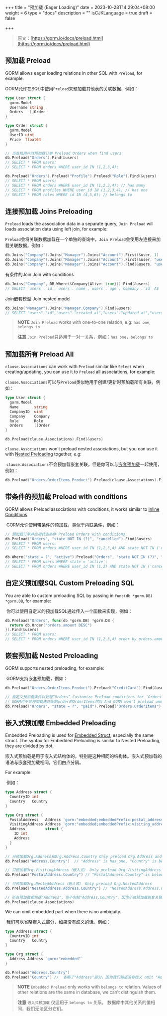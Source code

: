 +++
title = "预加载 (Eager Loading)"
date = 2023-10-28T14:29:04+08:00
weight = 6
type = "docs"
description = ""
isCJKLanguage = true
draft = false

+++

> 原文：[https://gorm.io/docs/preload.html](https://gorm.io/docs/preload.html)

## 预加载 Preload

GORM allows eager loading relations in other SQL with `Preload`, for example:

​	GORM允许在SQL中使用`Preload`来预加载其他表的关联数据，例如：

``` go
type User struct {
  gorm.Model
  Username string
  Orders   []Order
}

type Order struct {
  gorm.Model
  UserID uint
  Price  float64
}

// 当查找用户时预加载订单 Preload Orders when find users
db.Preload("Orders").Find(&users)
// SELECT * FROM users;
// SELECT * FROM orders WHERE user_id IN (1,2,3,4);

db.Preload("Orders").Preload("Profile").Preload("Role").Find(&users)
// SELECT * FROM users;
// SELECT * FROM orders WHERE user_id IN (1,2,3,4); // has many
// SELECT * FROM profiles WHERE user_id IN (1,2,3,4); // has one
// SELECT * FROM roles WHERE id IN (4,5,6); // belongs to
```

## 连接预加载 Joins Preloading

`Preload` loads the association data in a separate query, `Join Preload` will loads association data using left join, for example:

​	`Preload`会将关联数据加载在一个单独的查询中，`Join Preload`会使用左连接来加载关联数据，例如：

``` go
db.Joins("Company").Joins("Manager").Joins("Account").First(&user, 1)
db.Joins("Company").Joins("Manager").Joins("Account").First(&user, "users.name = ?", "jinzhu")
db.Joins("Company").Joins("Manager").Joins("Account").Find(&users, "users.id IN ?", []int{1,2,3,4,5})
```

有条件的Join Join with conditions

``` go
db.Joins("Company", DB.Where(&Company{Alive: true})).Find(&users)
// SELECT `users`.`id`,`users`.`name`,`users`.`age`,`Company`.`id` AS `Company__id`,`Company`.`name` AS `Company__name` FROM `users` LEFT JOIN `companies` AS `Company` ON `users`.`company_id` = `Company`.`id` AND `Company`.`alive` = true;
```

Join嵌套模型 Join nested model

``` go
db.Joins("Manager").Joins("Manager.Company").Find(&users)
// SELECT "users"."id","users"."created_at","users"."updated_at","users"."deleted_at","users"."name","users"."age","users"."birthday","users"."company_id","users"."manager_id","users"."active","Manager"."id" AS "Manager__id","Manager"."created_at" AS "Manager__created_at","Manager"."updated_at" AS "Manager__updated_at","Manager"."deleted_at" AS "Manager__deleted_at","Manager"."name" AS "Manager__name","Manager"."age" AS "Manager__age","Manager"."birthday" AS "Manager__birthday","Manager"."company_id" AS "Manager__company_id","Manager"."manager_id" AS "Manager__manager_id","Manager"."active" AS "Manager__active","Manager__Company"."id" AS "Manager__Company__id","Manager__Company"."name" AS "Manager__Company__name" FROM "users" LEFT JOIN "users" "Manager" ON "users"."manager_id" = "Manager"."id" AND "Manager"."deleted_at" IS NULL LEFT JOIN "companies" "Manager__Company" ON "Manager"."company_id" = "Manager__Company"."id" WHERE "users"."deleted_at" IS NULL
```

> **NOTE** `Join Preload` works with one-to-one relation, e.g: `has one`, `belongs to`
>
> **注意** `Join Preload`只适用于一对一关系，例如：`has one`，`belongs to`

## 预加载所有 Preload All

`clause.Associations` can work with `Preload` similar like `Select` when creating/updating, you can use it to `Preload` all associations, for example:

​	`clause.Associations`可以与`Preload`类似地用于创建/更新时预加载所有关联，例如：

``` go
type User struct {
  gorm.Model
  Name       string
  CompanyID  uint
  Company    Company
  Role       Role
  Orders     []Order
}

db.Preload(clause.Associations).Find(&users)
```

`clause.Associations` won’t preload nested associations, but you can use it with [Nested Preloading](https://gorm.io/docs/preload.html#nested_preloading) together, e.g:

​	`clause.Associations`不会预加载嵌套关联，但是你可以与[嵌套预加载](https://gorm.io/docs/preload.html#nested_preloading)一起使用，例如：

``` go
db.Preload("Orders.OrderItems.Product").Preload(clause.Associations).Find(&users)
```

## 带条件的预加载 Preload with conditions

GORM allows Preload associations with conditions, it works similar to [Inline Conditions](https://gorm.io/docs/query.html#inline_conditions)

​	GORM允许使用带条件的预加载，类似于[内联条件](https://gorm.io/docs/query.html#inline_conditions)，例如：

``` go
// 预加载订单并应用状态条件 Preload Orders with conditions
db.Preload("Orders", "state NOT IN (?)", "cancelled").Find(&users)
// SELECT * FROM users;
// SELECT * FROM orders WHERE user_id IN (1,2,3,4) AND state NOT IN ('cancelled');

db.Where("state = ?", "active").Preload("Orders", "state NOT IN (?)", "cancelled").Find(&users)
// SELECT * FROM users WHERE state = 'active';
// SELECT * FROM orders WHERE user_id IN (1,2) AND state NOT IN ('cancelled');
```

## 自定义预加载SQL Custom Preloading SQL

You are able to custom preloading SQL by passing in `func(db *gorm.DB) *gorm.DB`, for example:

​	你可以使用自定义的预加载SQL通过传入一个函数来实现，例如：

``` go
db.Preload("Orders", func(db *gorm.DB) *gorm.DB {
  return db.Order("orders.amount DESC")
}).Find(&users)
// SELECT * FROM users;
// SELECT * FROM orders WHERE user_id IN (1,2,3,4) order by orders.amount DESC;
```

## 嵌套预加载 Nested Preloading

GORM supports nested preloading, for example:

​	GORM支持嵌套预加载，例如：

``` go
db.Preload("Orders.OrderItems.Product").Preload("CreditCard").Find(&users)

// 自定义预加载条件以处理“Orders” Customize Preload conditions for `Orders`
// GORM也不会预加载未匹配的order的OrderItems然后 And GORM won't preload unmatched order's OrderItems then
db.Preload("Orders", "state = ?", "paid").Preload("Orders.OrderItems").Find(&users)
```

## 嵌入式预加载 Embedded Preloading

Embedded Preloading is used for [Embedded Struct](https://gorm.io/docs/models.html#embedded_struct), especially the
same struct. The syntax for Embedded Preloading is similar to Nested Preloading, they are divided by dot.

​	嵌入式预加载是用于嵌入式结构体的，特别是这种相同的结构体。嵌入式预加载的语法与嵌套预加载相同，它们由点分隔。

For example:

​	例如：

``` go
type Address struct {
  CountryID int
  Country   Country
}

type Org struct {
  PostalAddress   Address `gorm:"embedded;embeddedPrefix:postal_address_"`
  VisitingAddress Address `gorm:"embedded;embeddedPrefix:visiting_address_"`
  Address         struct {
    ID int
    Address
  }
}

// 只预加载Org.Address和Org.Address.Country Only preload Org.Address and Org.Address.Country
db.Preload("Address.Country")  // "Address" is has_one, "Country" is belongs_to (nested association)

// 只预加载Org.VisitingAddress（嵌入式） Only preload Org.VisitingAddress
db.Preload("PostalAddress.Country") // "PostalAddress.Country" is belongs_to (embedded association)

// 只预加载Org.NestedAddress（嵌入式） Only preload Org.NestedAddress
db.Preload("NestedAddress.Address.Country") // "NestedAddress.Address.Country" is belongs_to (embedded association)

// 所有预加载都包括"Address"，但不包括"Address.Country"，因为不会预加载嵌套关联。 All preloaded include "Address" but exclude "Address.Country", because it won't preload nested associations.
db.Preload(clause.Associations)
```

We can omit embedded part when there is no ambiguity.

​	我们可以省略嵌入式部分，如果没有歧义的话。例如：

``` go
type Address struct {
  CountryID int
  Country   Country
}

type Org struct {
  Address Address `gorm:"embedded"`
}

db.Preload("Address.Country")
db.Preload("Country") //  省略了"Address"部分，因为我们知道没有歧义 omit "Address" because there is no ambiguity
```

> **NOTE** `Embedded Preload` only works with `belongs to` relation.
> Values of other relations are the same in database, we can’t distinguish them.
>
> **注意** `嵌入式预加载` 仅适用于 `belongs to` 关系。 数据库中其他关系的值相同，我们无法区分它们。

